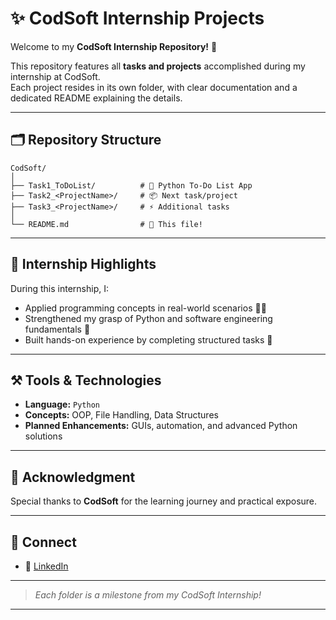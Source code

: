 # ✨ CodSoft Internship Projects

Welcome to my **CodSoft Internship Repository!** 🚀

This repository features all **tasks and projects** accomplished during my internship at CodSoft.  
Each project resides in its own folder, with clear documentation and a dedicated README explaining the details.

---

## 🗂️ Repository Structure

```
CodSoft/
│
├── Task1_ToDoList/          # 📝 Python To-Do List App
├── Task2_<ProjectName>/     # 📦 Next task/project
├── Task3_<ProjectName>/     # ⚡ Additional tasks
│
└── README.md                # 📄 This file!
```

---

## 🚦 Internship Highlights

During this internship, I:
- Applied programming concepts in real-world scenarios 🧑‍💻
- Strengthened my grasp of Python and software engineering fundamentals 🐍
- Built hands-on experience by completing structured tasks 🌱

---

## ⚒️ Tools & Technologies

- **Language:** `Python`
- **Concepts:** OOP, File Handling, Data Structures
- **Planned Enhancements:** GUIs, automation, and advanced Python solutions

---

## 🙌 Acknowledgment

Special thanks to **CodSoft** for the learning journey and practical exposure.

---

## 📡 Connect

- 💼 [LinkedIn](https://www.linkedin.com/in/nitinsogex/)

---

> _Each folder is a milestone from my CodSoft Internship!_

---
